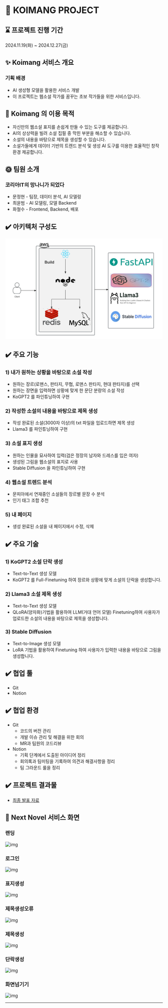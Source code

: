 # 🎲 KOIMANG PROJECT

## ⌛️ 프로젝트 진행 기간
2024.11.19(화) ~ 2024.12.27(금) <br>


## ✨ Koimang 서비스 개요
### 기획 배경
- AI 생성형 모델을 활용한 서비스 개발
- 이 프로젝트는 웹소설 작가를 꿈꾸는 초보 작가들을 위한 서비스입니다.

## 🏃 Koimang 의 이용 목적
- 자신만의 웹소설 표지를 손쉽게 만들 수 있는 도구를 제공합니다.
- AI의 상상력을 빌려 소설 집필 중 막힌 부분을 해소할 수 있습니다.
- 소설의 내용을 바탕으로 제목을 생성할 수 있습니다.
- 소설가들에게 데이터 기반의 트렌드 분석 및 생성 AI 도구를 이용한 효율적인 창작 환경 제공합니다.

## 🌞 팀원 소개
### 코리아IT의 망나니가 되었다

- 문정현 - 팀장, 데이터 분석, AI 모델링
- 최윤범 - AI 모델링, 모델 Backend
- 화철수 - Frontend, Backend, 배포

## ✔️ 아키텍처 구성도
![architecture](docs/img/architecture.jpg)

## ✔️ 주요 기능
### 1) 내가 원하는 상황을 바탕으로 소설 작성
- 원하는 장르(로맨스, 판타지, 무협, 로맨스 판타지, 현대 판타지)를 선택
- 원하는 장면을 입력하면 상황에 맞게 한 문단 분량의 소설 작성
- KoGPT2 를 파인튜닝하여 구현

### 2) 작성한 소설의 내용을 바탕으로 제목 생성
- 작성 완료된 소설(3000자 이상)의 txt 파일을 업로드하면 제목 생성
- Llama3 를 파인튜닝하여 구현

### 3) 소설 표지 생성
- 원하는 인물을 묘사하여 입력(검은 정장의 남자와 드레스를 입은 여자)
- 생성된 그림을 웹소설의 표지로 사용
- Stable Diffusion 을 파인튜닝하여 구현

### 4) 웹소설 트렌드 분석
- 문피아에서 연재중인 소설들의 장르별 문장 수 분석
- 인기 태그 조합 추천

### 5) 내 페이지
- 생성 완료된 소설을 내 페이지에서 수정, 삭제

## ✔️ 주요 기술
### 1) KoGPT2 소설 단락 생성
- Text-to-Text 생성 모델
- KoGPT2 를 Full-Finetuning 하여 장르와 상황에 맞게 소설의 단락을 생성합니다.

### 2) Llama3 소설 제목 생성
- Text-to-Text 생성 모델
- QLoRA(양자화)기법을 활용하여 LLM(거대 언어 모델) Finetuning하여 사용자가 업로드한 소설의 내용을 바탕으로 제목을 생성합니다.

### 3) Stable Diffusion
- Text-to-Image 생성 모델
- LoRA 기법을 활용하여 Finetuning 하여 사용자가 입력한 내용을 바탕으로 그림을 생성합니다.


## ✔️ 협업 툴
- Git
- Notion

## ✔️ 협업 환경
- Git
    - 코드의 버전 관리
    - 개발 이슈 관리 및 해결을 위한 회의
    - MR과 팀원의 코드리뷰
- Notion
    - 기획 단계에서 도출된 아이디어 정리
    - 회의록과 팀미팅을 기록하여 의견과 해결사항을 정리
    - 팀 그라운드 룰을 정리


## ✔️ 프로젝트 결과물
- [최종 발표 자료](docs/파이널_ppt.pdf)


## 🎲 Next Novel 서비스 화면
### 랜딩
![img](docs/gif/홈페이지.gif)
### 로그인
![img](docs/gif/로그인_로그아웃.gif)
### 표지생성
![img](docs/gif/표지생성.gif)
### 제목생성오류
![img](docs/gif/제목생성오류.gif)
### 제목생성
![img](docs/gif/제목생성.gif)
### 단락생성
![img](docs/gif/단락생성.gif)
### 화면넘기기
![img](docs/gif/화면넘기기.gif)

<hr>